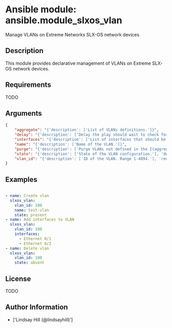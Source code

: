 # Ansible module: ansible.module_slxos_vlan


Manage VLANs on Extreme Networks SLX-OS network devices

## Description

This module provides declarative management of VLANs on Extreme SLX-OS network devices.

## Requirements

TODO

## Arguments

``` json
{
    "aggregate": "{'description': ['List of VLANs definitions.']}",
    "delay": "{'description': ['Delay the play should wait to check for declarative intent params values.'], 'default': 10}",
    "interfaces": "{'description': ['List of interfaces that should be associated to the VLAN.'], 'required': True}",
    "name": "{'description': ['Name of the VLAN.']}",
    "purge": "{'description': ['Purge VLANs not defined in the I(aggregate) parameter.'], 'type': 'bool', 'default': False}",
    "state": "{'description': ['State of the VLAN configuration.'], 'default': 'present', 'choices': ['present', 'absent']}",
    "vlan_id": "{'description': ['ID of the VLAN. Range 1-4094.'], 'required': True}",
}
```

## Examples


``` yaml

- name: Create vlan
  slxos_vlan:
    vlan_id: 100
    name: test-vlan
    state: present
- name: Add interfaces to VLAN
  slxos_vlan:
    vlan_id: 100
    interfaces:
      - Ethernet 0/1
      - Ethernet 0/2
- name: Delete vlan
  slxos_vlan:
    vlan_id: 100
    state: absent

```

## License

TODO

## Author Information
  - ['Lindsay Hill (@lindsayhill)']

